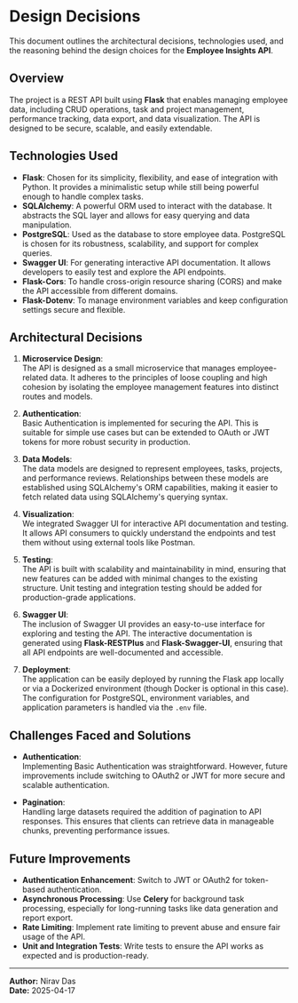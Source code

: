 # Design Decisions

This document outlines the architectural decisions, technologies used, and the reasoning behind the design choices for the **Employee Insights API**.

## Overview

The project is a REST API built using **Flask** that enables managing employee data, including CRUD operations, task and project management, performance tracking, data export, and data visualization. The API is designed to be secure, scalable, and easily extendable.

## Technologies Used

- **Flask**: Chosen for its simplicity, flexibility, and ease of integration with Python. It provides a minimalistic setup while still being powerful enough to handle complex tasks.
- **SQLAlchemy**: A powerful ORM used to interact with the database. It abstracts the SQL layer and allows for easy querying and data manipulation.
- **PostgreSQL**: Used as the database to store employee data. PostgreSQL is chosen for its robustness, scalability, and support for complex queries.
- **Swagger UI**: For generating interactive API documentation. It allows developers to easily test and explore the API endpoints.
- **Flask-Cors**: To handle cross-origin resource sharing (CORS) and make the API accessible from different domains.
- **Flask-Dotenv**: To manage environment variables and keep configuration settings secure and flexible.

## Architectural Decisions

1. **Microservice Design**:  
   The API is designed as a small microservice that manages employee-related data. It adheres to the principles of loose coupling and high cohesion by isolating the employee management features into distinct routes and models.
   
2. **Authentication**:  
   Basic Authentication is implemented for securing the API. This is suitable for simple use cases but can be extended to OAuth or JWT tokens for more robust security in production.
   
3. **Data Models**:  
   The data models are designed to represent employees, tasks, projects, and performance reviews. Relationships between these models are established using SQLAlchemy's ORM capabilities, making it easier to fetch related data using SQLAlchemy's querying syntax.

4. **Visualization**:  
   We integrated Swagger UI for interactive API documentation and testing. It allows API consumers to quickly understand the endpoints and test them without using external tools like Postman.

5. **Testing**:  
   The API is built with scalability and maintainability in mind, ensuring that new features can be added with minimal changes to the existing structure. Unit testing and integration testing should be added for production-grade applications.

6. **Swagger UI**:  
   The inclusion of Swagger UI provides an easy-to-use interface for exploring and testing the API. The interactive documentation is generated using **Flask-RESTPlus** and **Flask-Swagger-UI**, ensuring that all API endpoints are well-documented and accessible.

7. **Deployment**:  
   The application can be easily deployed by running the Flask app locally or via a Dockerized environment (though Docker is optional in this case). The configuration for PostgreSQL, environment variables, and application parameters is handled via the `.env` file.

## Challenges Faced and Solutions
   
- **Authentication**:  
   Implementing Basic Authentication was straightforward. However, future improvements include switching to OAuth2 or JWT for more secure and scalable authentication.

- **Pagination**:  
   Handling large datasets required the addition of pagination to API responses. This ensures that clients can retrieve data in manageable chunks, preventing performance issues.

## Future Improvements

- **Authentication Enhancement**: Switch to JWT or OAuth2 for token-based authentication.
- **Asynchronous Processing**: Use **Celery** for background task processing, especially for long-running tasks like data generation and report export.
- **Rate Limiting**: Implement rate limiting to prevent abuse and ensure fair usage of the API.
- **Unit and Integration Tests**: Write tests to ensure the API works as expected and is production-ready.

---

**Author:** Nirav Das  
**Date:** 2025-04-17
